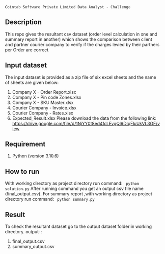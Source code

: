 ﻿	Cointab Software Private Limited Data Analyst - Challenge
	
## Description

This repo gives the resultant csv dataset (order level calculation in one and summary report  in another) which shows the comparison between client and partner courier company to verify if the charges levied by their partners per Order are correct.

## Input dataset
The input dataset is provided as a zip file of six excel sheets and the name of sheets are given below:
1. Company X - Order Report.xlsx
2. Company X - Pin code Zones.xlsx
3. Company X - SKU Master.xlsx
4. Courier Company - Invoice.xlsx
5. Courier Company - Rates.xlsx
6. Expected_Result.xlsx
Please download the data from the following link:  
https://drive.google.com/file/d/1NjYY0t8ed4fcLEvgQl9DIqFluUkVL3GF/view

## Requirement

1. Python (version 3.10.6)

## How to run

 With working directory as project directory run command:
 ` python solution.py`
 After running command you get an output csv file name (final_output.csv).
 For summary report ,with working directory as project directory run command:
 ` python summary.py`

## Result
To check the resultant dataset go to the output dataset folder in working directory.
output-:
1. final_output.csv
2. summary_output.csv

